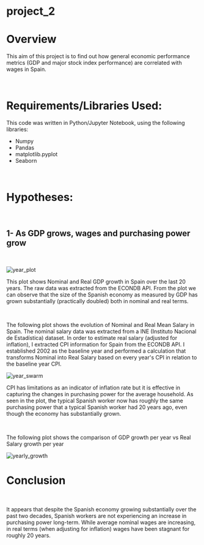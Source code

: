 # project_2

# Overview

This aim of this project is to find out how general economic performance metrics (GDP and major stock index performance) are correlated with wages in Spain. 


<br>

# Requirements/Libraries Used:
This code was written in Python/Jupyter Notebook, using the following libraries:
<br>
- Numpy
- Pandas
- matplotlib.pyplot
- Seaborn

<br>
 

# Hypotheses:
<br>

## 1- As GDP grows, wages and purchasing power grow

<br>

![year_plot](https://github.com/victorbescos/project_2/blob/0928de08c6bbf42ad6c71af301f72cfcf3b8118f/GDP_plot.png)

This plot shows Nominal and Real GDP growth in Spain over the last 20 years. The raw data was extracted from the ECONDB API. From the plot we can observe that the size of the Spanish economy as measured by GDP has grown substantially (practically doubled) both in nominal and real terms. 

<br>

The following plot shows the evolution of Nominal and Real Mean Salary in Spain. The nominal salary data was extracted from a INE (Instituto Nacional de Estadística) dataset. In order to estimate real salary (adjusted for inflation), I extracted CPI information for Spain from the ECONDB API. I established 2002 as the baseline year and performed a calculation that transforms Nominal into Real Salary based on every year's CPI in relation to the baseline year CPI. 

![year_swarm](https://github.com/victorbescos/project_2/blob/0928de08c6bbf42ad6c71af301f72cfcf3b8118f/Salaries_plot.png)


CPI has limitations as an indicator of inflation rate but it is effective in capturing the changes in purchasing power for the average household. As seen in the plot, the typical Spanish worker now has roughly the same purchasing power that a typical Spanish worker had 20 years ago, even though the economy has substantially grown. 

<br>

The following plot shows the comparison of GDP growth per year vs Real Salary growth per year 

![yearly_growth](https://github.com/victorbescos/project_2/blob/0928de08c6bbf42ad6c71af301f72cfcf3b8118f/GDPvsSalaries_plot.png)


# Conclusion

<br>

It appears that despite the Spanish economy growing substantially over the past two decades, Spanish workers are not experiencing an increase in purchasing power long-term. While average nominal wages are increasing, in real terms (when adjusting for inflation) wages have been stagnant for roughly 20 years. 